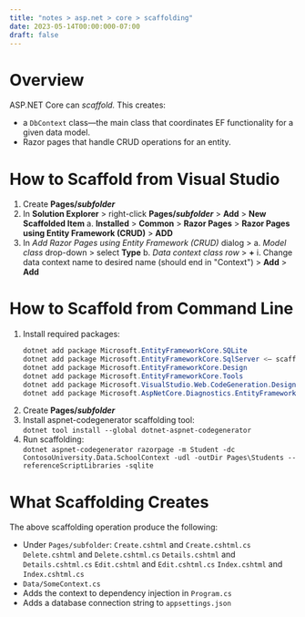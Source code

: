 ```yaml
---
title: "notes > asp.net > core > scaffolding"
date: 2023-05-14T00:00:000-07:00
draft: false
---
```


<style>
    r { color: red }
    o { color: orange }
    g { color: green }
</style>

# Overview
ASP.NET Core can *scaffold.*  This creates: 
- a `DbContext` class—the main class that coordinates EF functionality for a given data model.
- Razor pages that handle CRUD operations for an entity.

# How to Scaffold from Visual Studio
1. Create **Pages/*subfolder***
2. In **Solution Explorer** > right-click **Pages/*subfolder*** > **Add** > **New Scaffolded Item**
    a. **Installed** > **Common** > **Razor Pages** > **Razor Pages using Entity Framework (CRUD)** > **ADD**
3. In *Add Razor Pages using Entity Framework (CRUD)* dialog > 
    a. *Model class* drop-down > select **Type**
    b. *Data context class row* > **+**
        i. Change data context name to desired name (should end in "Context") > **Add** > **Add**

# How to Scaffold from Command Line
1. Install required packages:
   ```powershell
   dotnet add package Microsoft.EntityFrameworkCore.SQLite
   dotnet add package Microsoft.EntityFrameworkCore.SqlServer <— scaffolding tool requires SQL Server even if app does not
   dotnet add package Microsoft.EntityFrameworkCore.Design
   dotnet add package Microsoft.EntityFrameworkCore.Tools
   dotnet add package Microsoft.VisualStudio.Web.CodeGeneration.Design
   dotnet add package Microsoft.AspNetCore.Diagnostics.EntityFrameworkCore
   ```
2. Create **Pages/*subfolder***
3. Install aspnet-codegenerator scaffolding tool:  
    `dotnet tool install --global dotnet-aspnet-codegenerator`
4. Run scaffolding:   
    `dotnet aspnet-codegenerator razorpage -m Student -dc ContosoUniversity.Data.SchoolContext -udl -outDir Pages\Students --referenceScriptLibraries -sqlite`
		
# What Scaffolding Creates
The above scaffolding operation produce the following:
- Under `Pages/subfolder`:
    `Create.cshtml` and `Create.cshtml.cs`
    `Delete.cshtml` and `Delete.cshtml.cs`
    `Details.cshtml` and `Details.cshtml.cs`
    `Edit.cshtml` and `Edit.cshtml.cs`
    `Index.cshtml` and `Index.cshtml.cs`
- `Data/SomeContext.cs`
- Adds the context to dependency injection in `Program.cs`
- Adds a database connection string to `appsettings.json`
